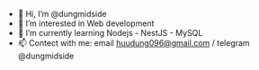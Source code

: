 - 👋 Hi, I’m @dungmidside
- 👀 I’m interested in Web development
- 🌱 I’m currently learning Nodejs - NestJS - MySQL
- 📫 Contect with me: email huudung096@gmail.com / telegram @dungmidside

<!---
dungmidside/dungmidside is a ✨ special ✨ repository because its `README.md` (this file) appears on your GitHub profile.
You can click the Preview link to take a look at your changes.
--->
